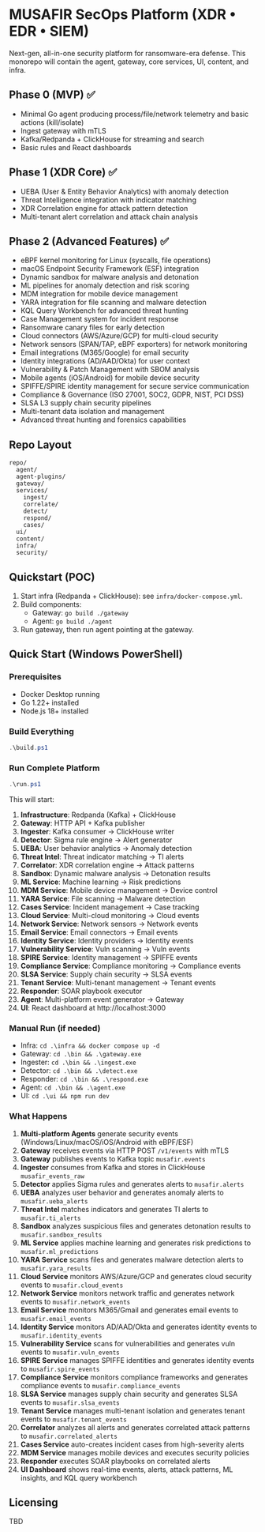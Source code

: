 # MUSAFIR SecOps Platform (XDR • EDR • SIEM)

Next-gen, all-in-one security platform for ransomware-era defense. This monorepo will contain the agent, gateway, core services, UI, content, and infra.

## Phase 0 (MVP) ✅
- Minimal Go agent producing process/file/network telemetry and basic actions (kill/isolate)
- Ingest gateway with mTLS
- Kafka/Redpanda + ClickHouse for streaming and search
- Basic rules and React dashboards

## Phase 1 (XDR Core) ✅
- UEBA (User & Entity Behavior Analytics) with anomaly detection
- Threat Intelligence integration with indicator matching
- XDR Correlation engine for attack pattern detection
- Multi-tenant alert correlation and attack chain analysis

## Phase 2 (Advanced Features) ✅
- eBPF kernel monitoring for Linux (syscalls, file operations)
- macOS Endpoint Security Framework (ESF) integration
- Dynamic sandbox for malware analysis and detonation
- ML pipelines for anomaly detection and risk scoring
- MDM integration for mobile device management
- YARA integration for file scanning and malware detection
- KQL Query Workbench for advanced threat hunting
- Case Management system for incident response
- Ransomware canary files for early detection
- Cloud connectors (AWS/Azure/GCP) for multi-cloud security
- Network sensors (SPAN/TAP, eBPF exporters) for network monitoring
- Email integrations (M365/Google) for email security
- Identity integrations (AD/AAD/Okta) for user context
- Vulnerability & Patch Management with SBOM analysis
- Mobile agents (iOS/Android) for mobile device security
- SPIFFE/SPIRE identity management for secure service communication
- Compliance & Governance (ISO 27001, SOC2, GDPR, NIST, PCI DSS)
- SLSA L3 supply chain security pipelines
- Multi-tenant data isolation and management
- Advanced threat hunting and forensics capabilities

## Repo Layout
```
repo/
  agent/
  agent-plugins/
  gateway/
  services/
    ingest/
    correlate/
    detect/
    respond/
    cases/
  ui/
  content/
  infra/
  security/
```

## Quickstart (POC)
1. Start infra (Redpanda + ClickHouse): see `infra/docker-compose.yml`.
2. Build components:
   - Gateway: `go build ./gateway`
   - Agent: `go build ./agent`
3. Run gateway, then run agent pointing at the gateway.

## Quick Start (Windows PowerShell)

### Prerequisites
- Docker Desktop running
- Go 1.22+ installed
- Node.js 18+ installed

### Build Everything
```powershell
.\build.ps1
```

### Run Complete Platform
```powershell
.\run.ps1
```

This will start:
1. **Infrastructure**: Redpanda (Kafka) + ClickHouse
2. **Gateway**: HTTP API + Kafka publisher
3. **Ingester**: Kafka consumer → ClickHouse writer
4. **Detector**: Sigma rule engine → Alert generator
5. **UEBA**: User behavior analytics → Anomaly detection
6. **Threat Intel**: Threat indicator matching → TI alerts
7. **Correlator**: XDR correlation engine → Attack patterns
8. **Sandbox**: Dynamic malware analysis → Detonation results
9. **ML Service**: Machine learning → Risk predictions
10. **MDM Service**: Mobile device management → Device control
11. **YARA Service**: File scanning → Malware detection
12. **Cases Service**: Incident management → Case tracking
13. **Cloud Service**: Multi-cloud monitoring → Cloud events
14. **Network Service**: Network sensors → Network events
15. **Email Service**: Email connectors → Email events
16. **Identity Service**: Identity providers → Identity events
17. **Vulnerability Service**: Vuln scanning → Vuln events
18. **SPIRE Service**: Identity management → SPIFFE events
19. **Compliance Service**: Compliance monitoring → Compliance events
20. **SLSA Service**: Supply chain security → SLSA events
21. **Tenant Service**: Multi-tenant management → Tenant events
22. **Responder**: SOAR playbook executor
23. **Agent**: Multi-platform event generator → Gateway
24. **UI**: React dashboard at http://localhost:3000

### Manual Run (if needed)
- Infra: `cd .\infra && docker compose up -d`
- Gateway: `cd .\bin && .\gateway.exe`
- Ingester: `cd .\bin && .\ingest.exe`
- Detector: `cd .\bin && .\detect.exe`
- Responder: `cd .\bin && .\respond.exe`
- Agent: `cd .\bin && .\agent.exe`
- UI: `cd .\ui && npm run dev`

### What Happens
1. **Multi-platform Agents** generate security events (Windows/Linux/macOS/iOS/Android with eBPF/ESF)
2. **Gateway** receives events via HTTP POST `/v1/events` with mTLS
3. **Gateway** publishes events to Kafka topic `musafir.events`
4. **Ingester** consumes from Kafka and stores in ClickHouse `musafir_events_raw`
5. **Detector** applies Sigma rules and generates alerts to `musafir.alerts`
6. **UEBA** analyzes user behavior and generates anomaly alerts to `musafir.ueba_alerts`
7. **Threat Intel** matches indicators and generates TI alerts to `musafir.ti_alerts`
8. **Sandbox** analyzes suspicious files and generates detonation results to `musafir.sandbox_results`
9. **ML Service** applies machine learning and generates risk predictions to `musafir.ml_predictions`
10. **YARA Service** scans files and generates malware detection alerts to `musafir.yara_results`
11. **Cloud Service** monitors AWS/Azure/GCP and generates cloud security events to `musafir.cloud_events`
12. **Network Service** monitors network traffic and generates network events to `musafir.network_events`
13. **Email Service** monitors M365/Gmail and generates email events to `musafir.email_events`
14. **Identity Service** monitors AD/AAD/Okta and generates identity events to `musafir.identity_events`
15. **Vulnerability Service** scans for vulnerabilities and generates vuln events to `musafir.vuln_events`
16. **SPIRE Service** manages SPIFFE identities and generates identity events to `musafir.spire_events`
17. **Compliance Service** monitors compliance frameworks and generates compliance events to `musafir.compliance_events`
18. **SLSA Service** manages supply chain security and generates SLSA events to `musafir.slsa_events`
19. **Tenant Service** manages multi-tenant isolation and generates tenant events to `musafir.tenant_events`
20. **Correlator** analyzes all alerts and generates correlated attack patterns to `musafir.correlated_alerts`
21. **Cases Service** auto-creates incident cases from high-severity alerts
22. **MDM Service** manages mobile devices and executes security policies
23. **Responder** executes SOAR playbooks on correlated alerts
24. **UI Dashboard** shows real-time events, alerts, attack patterns, ML insights, and KQL query workbench

## Licensing
TBD
